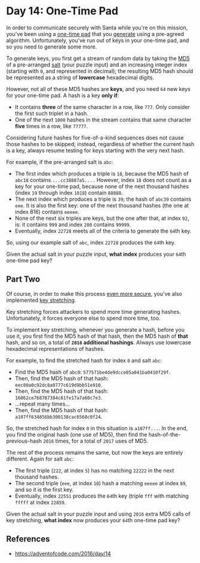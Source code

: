 # Day 14: One-Time Pad

In order to communicate securely with Santa while you're on this mission, you've been using a [one-time pad](https://en.wikipedia.org/wiki/One-time_pad) that you [generate](https://en.wikipedia.org/wiki/Security_through_obscurity) using a pre-agreed algorithm. Unfortunately, you've run out of keys in your one-time pad, and so you need to generate some more.

To generate keys, you first get a stream of random data by taking the [MD5](https://en.wikipedia.org/wiki/MD5) of a pre-arranged [salt](https://en.wikipedia.org/wiki/Salt_(cryptography)) (your puzzle input) and an increasing integer index (starting with `0`, and represented in decimal); the resulting MD5 hash should be represented as a string of **lowercase** hexadecimal digits.

However, not all of these MD5 hashes are **keys**, and you need `64` new keys for your one-time pad. A hash is a key **only if**:
- It contains **three** of the same character in a row, like `777`. Only consider the first such triplet in a hash.
- One of the next `1000` hashes in the stream contains that same character **five** times in a row, like `77777`.

Considering future hashes for five-of-a-kind sequences does not cause those hashes to be skipped; instead, regardless of whether the current hash is a key, always resume testing for keys starting with the very next hash.

For example, if the pre-arranged salt is `abc`:
- The first index which produces a triple is `18`, because the MD5 hash of `abc18` contains `...cc38887a5....` However, index `18` does not count as a key for your one-time pad, because none of the next thousand hashes (index `19` through index `1018`) contain `88888`.
- The next index which produces a triple is `39`; the hash of `abc39` contains `eee`. It is also the first key: one of the next thousand hashes (the one at index 816) contains `eeeee`.
- None of the next six triples are keys, but the one after that, at index `92`, is: it contains `999` and index `200` contains `99999`.
- Eventually, index `22728` meets all of the criteria to generate the `64`th key.

So, using our example salt of `abc`, index `22728` produces the `64`th key.

Given the actual salt in your puzzle input, **what index** produces your `64`th one-time pad key?

## Part Two

Of course, in order to make this process [even more secure](https://en.wikipedia.org/wiki/MD5#Security), you've also implemented [key stretching](https://en.wikipedia.org/wiki/Key_stretching).

Key stretching forces attackers to spend more time generating hashes. Unfortunately, it forces everyone else to spend more time, too.

To implement key stretching, whenever you generate a hash, before you use it, you first find the MD5 hash of that hash, then the MD5 hash of **that** hash, and so on, a total of **`2016` additional hashings**. Always use lowercase hexadecimal representations of hashes.

For example, to find the stretched hash for index `0` and salt `abc`:
- Find the MD5 hash of `abc0`: `577571be4de9dcce85a041ba0410f29f`.
- Then, find the MD5 hash of that hash: `eec80a0c92dc8a0777c619d9bb51e910`.
- Then, find the MD5 hash of that hash: `16062ce768787384c81fe17a7a60c7e3`.
- ...repeat many times...
- Then, find the MD5 hash of that hash: `a107ff634856bb300138cac6568c0f24`.

So, the stretched hash for index `0` in this situation is `a107ff...`. In the end, you find the original hash (one use of MD5), then find the hash-of-the-previous-hash `2016` times, for a total of `2017` uses of MD5.

The rest of the process remains the same, but now the keys are entirely different. Again for salt `abc`:
- The first triple (`222`, at index `5`) has no matching `22222` in the next thousand hashes.
- The second triple (`eee`, at index `10`) hash a matching `eeeee` at index `89`, and so it is the first key.
- Eventually, index `22551` produces the `64`th key (triple `fff` with matching `fffff` at index `22859`.

Given the actual salt in your puzzle input and using `2016` extra MD5 calls of key stretching, **what index** now produces your `64`th one-time pad key?

## References
- https://adventofcode.com/2016/day/14
